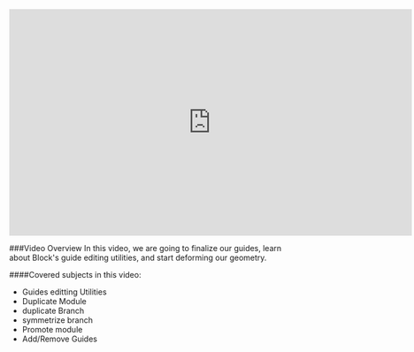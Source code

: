 <iframe width="728" height="409.5" src="https://www.youtube.com/embed/zGr7Ml7Qq2Q" frameborder="0" allow="accelerometer; autoplay; clipboard-write; encrypted-media; gyroscope; picture-in-picture" allowfullscreen></iframe>

###Video Overview
<font>
In this video, we are going to finalize our guides, learn about Block's guide editing utilities, and start deforming our geometry.
</font>

####Covered subjects in this video:
* Guides editting Utilities
* Duplicate Module
* duplicate Branch
* symmetrize branch
* Promote module
* Add/Remove Guides
